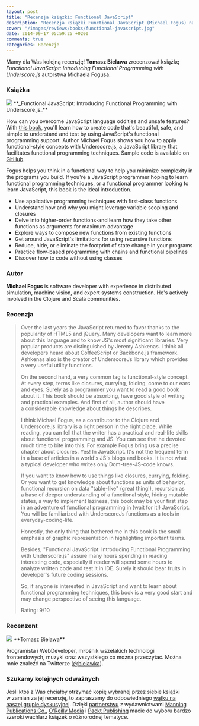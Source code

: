 ```yaml
---
layout: post
title: "Recenzja książki: Functional JavaScript"
description: "Recenzja książki Functional JavaScript (Michael Fogus) napisana przez Tomasza Bielawę."
cover: "/images/reviews/books/functional-javascript.jpg"
date: 2014-09-17 05:59:25 +0200
comments: true
categories: Recenzje
---
```

Mamy dla Was kolejną recenzję! **Tomasz Bielawa** zrecenzował książkę _Functional JavaScript: Introducing Functional Programming with Underscore.js_ autorstwa Michaela Fogusa. 

<!--more-->

### Książka
<img class="no-border book-cover" src="{{ root_url }}/images/reviews/books/functional-javascript.jpg" />
**_Functional JavaScript: Introducing Functional Programming with Underscore.js_**

How can you overcome JavaScript language oddities and unsafe features? With <a href="http://shop.oreilly.com/product/0636920028857.do" target="_blank">this book</a>, you'll learn how to create code that's beautiful, safe, and simple to understand and test by using JavaScript's functional programming support. Author Michael Fogus shows you how to apply functional-style concepts with Underscore.js, a&nbsp;JavaScript library that facilitates functional programming techniques. Sample code is available on <a href="https://github.com/funjs/book-source" target="_blank">GitHub</a>.

Fogus helps you think in a&nbsp;functional way to help you minimize complexity in the programs you build. If you're a&nbsp;JavaScript programmer hoping to learn functional programming techniques, or a&nbsp;functional programmer looking to learn JavaScript, this book is the ideal introduction.

<ul>
  <li>Use applicative programming techniques with first-class functions</li>
  <li>Understand how and why you might leverage variable scoping and closures</li>
  <li>Delve into higher-order functions-and learn how they take other functions as arguments for maximum advantage</li>
  <li>Explore ways to compose new functions from existing functions</li>
  <li>Get around JavaScript's limitations for using recursive functions</li>
  <li>Reduce, hide, or eliminate the footprint of state change in your programs</li>
  <li>Practice flow-based programming with chains and functional pipelines</li>
  <li>Discover how to code without using classes</li>
</ul>

<span class="clearfix"></span>

### Autor
**Michael Fogus** is software developer with experience in distributed simulation, machine vision, and expert systems construction. He's actively involved in the Clojure and Scala communities.

### Recenzja
<blockquote>
  <p>
    Over the last years the JavaScript returned to favor thanks to the popularity of HTML5 and jQuery. Many developers want to learn more about this language and to know JS's most significant libraries. Very popular products are distinguished by Jeremy Ashkenas. I think all developers heard about CoffeeScript or Backbone.js framework. Ashkenas also is the creator of UnderscoreJs library which provides a&nbsp;very useful utility functions.
  </p>
  <p>
    On the second hand, a&nbsp;very common tag is functional-style concept. At every step, terms like closures, currying, folding, come to our ears and eyes. Surely as a&nbsp;programmer you want to read a&nbsp;good book about it. This book should be absorbing, have good style of writing and practical examples. And first of all, author should have a&nbsp;considerable knowledge about things he describes.
  </p>
  <p>
    I think Michael Fogus, as a&nbsp;contributor to the Clojure and Underscore.js library is a&nbsp;right person in the right place. While reading, you can fell that the writer has a&nbsp;practical and real-life skills about functional programming and JS. You can see that he devoted much time to bite into this. For example Fogus bring us a&nbsp;precise chapter about closures. Yes! In JavaScript.  It's not the frequent term in a&nbsp;base of articles in a&nbsp;world's JS's blogs and books. It is not what a&nbsp;typical developer who writes only Dom-tree-JS-code knows.
  </p>
  <p>
    If you want to know how to use things like closures, currying, folding. Or you want to get knowledge about functions as units of behavior, functional recursion on data "table-like" (great thing!), recursion as a&nbsp;base of deeper understanding of a&nbsp;functional style, hiding mutable states, a&nbsp;way to implement laziness, this book may be your first step in an adventure of functional programming in (wait for it!) JavaScript. You will be familiarized with UnderscoreJs functions as a&nbsp;tools in everyday-coding-life.
  </p>
  <p>
    Honestly, the only thing that bothered me in this book is the small emphasis of graphic representation in highlighting important terms.
  </p>
  <p>
    Besides, "Functional JavaScript: Introducing Functional Programming with Underscore.js" assure many hours spending in reading interesting code, especially if reader will spend some hours to analyze written code and test it in IDE. Surely it should bear fruits in developer's future coding sessions.
  </p>
  <p>
    So, if anyone is interested in JavaScript and want to learn about functional programming techniques, this book is a&nbsp;very good start and may change perspective of seeing this language.
  </p>
  <p>Rating: 9/10</p>
</blockquote>

### Recenzent
<img class="no-border reviewer-face" src="{{ root_url }}/images/reviews/reviewers/bielawa-tomasz.jpg" />
**Tomasz Bielawa**

Programista i&nbsp;WebDeveloper, miłośnik wszelakich technologii frontendowych, muzyki oraz wszystkiego co można przeczytać. Można mnie znaleźć na Twitterze (<a href="https://twitter.com/bielawka" target="_blank">@bielawka</a>).

<span class="clearfix"></span>

### Szukamy kolejnych odważnych
Jeśli ktoś z&nbsp;Was chciałby otrzymać kopię wybranej przez siebie książki w&nbsp;zamian za jej recenzję, to zapraszamy do odpowiedniego <a href="https://groups.google.com/d/topic/torunjug/QvoMIJhDM0M/discussion" target="_blank">wątku na naszej grupie dyskusyjnej</a>. Dzięki <a href="/partners/">partnerstwu</a> z&nbsp;wydawnictwami <a href="http://www.manning.com" target="_blank">Manning Publications Co.</a>, <a href="http://oreilly.com" target="_blank">O'Reilly Media</a> i <a href="http://www.packtpub.com" target="_blank">Packt Publishing</a> macie do wyboru bardzo szeroki wachlarz książek o&nbsp;różnorodnej tematyce.